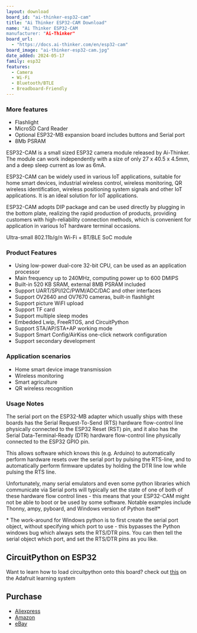 ```yaml
---
layout: download
board_id: "ai-thinker-esp32-cam"
title: "Ai Thinker ESP32-CAM Download"
name: "Ai Thinker ESP32-CAM
manufacturer: "Ai-Thinker"
board_url:
  - "https://docs.ai-thinker.com/en/esp32-cam"
board_image: "ai-thinker-esp32-cam.jpg"
date_added: 2024-05-17
family: esp32
features:
  - Camera
  - Wi-Fi
  - Bluetooth/BTLE
  - Breadboard-Friendly
---
```


### More features
* Flashlight
* MicroSD Card Reader
* Optional ESP32-MB expansion board includes buttons and Serial port
* 8Mb PSRAM


ESP32-CAM is a small sized ESP32 camera module released by Ai-Thinker. The module can work independently with a size of only 27 x 40.5 x 4.5mm, and a deep sleep current as low as 6mA.

ESP32-CAM can be widely used in various IoT applications, suitable for home smart devices, industrial wireless control, wireless monitoring, QR wireless identification, wireless positioning system signals and other IoT applications. It is an ideal solution for IoT applications.

ESP32-CAM adopts DIP package and can be used directly by plugging in the bottom plate, realizing the rapid production of products, providing customers with high-reliability connection methods, which is convenient for application in various IoT hardware terminal occasions.

Ultra-small 802.11b/g/n Wi-Fi + BT/BLE SoC module


### Product Features
* Using low-power dual-core 32-bit CPU, can be used as an application processor
* Main frequency up to 240MHz, computing power up to 600 DMIPS
* Built-in 520 KB SRAM, external 8MB PSRAM included
* Support UART/SPI/I2C/PWM/ADC/DAC and other interfaces
* Support OV2640 and OV7670 cameras, built-in flashlight
* Support picture WiFI upload
* Support TF card
* Support multiple sleep modes
* Embedded Lwip, FreeRTOS, and CircuitPython
* Support STA/AP/STA+AP working mode
* Support Smart Config/AirKiss one-click network configuration
* Support secondary development


### Application scenarios
* Home smart device image transmission
* Wireless monitoring
* Smart agriculture
* QR wireless recognition


### Usage Notes

The serial port on the ESP32-MB adapter which usually ships with these boards has the Serial Request-To-Send (RTS) hardware flow-control line physically connected to the ESP32 Reset (RST) pin, and it also has the Serial Data-Terminal-Ready (DTR) hardware flow-control line physically connected to the ESP32 GPIO pin.

This allows software which knows this (e.g. Arduino) to automatically perform hardware resets over the serial port by pulsing the RTS-line, and to automatically perform firmware updates by holding the DTR line low while pulsing the RTS line.

Unfortunately, many serial emulators and even some python libraries which communicate via Serial ports will typically set the state of one of both of these hardware flow control lines - this means that your ESP32-CAM might not be able to boot or be used by some software.  Notable examples include Thonny, ampy, pyboard, and Windows version of Python itself\*

\* The work-around for Windows python is to first create the serial port object, without specifying which port to use - this bypasses the Python windows bug which always sets the RTS/DTR pins.  You can then tell the serial object which port, and set the RTS/DTR pins as you like.


## CircuitPython on ESP32

Want to learn how to load circuitpython onto this board? check out [this](https://learn.adafruit.com/circuitpython-with-esp32-quick-start/) on the Adafruit learning system


## Purchase

* [Aliexpress](https://www.aliexpress.com/w/wholesale-esp32%2525252dcam.html)
* [Amazon](https://www.amazon.com/s?k=esp32-cam)
* [eBay](https://www.ebay.com/sch/i.html?_nkw=esp32-cam)
